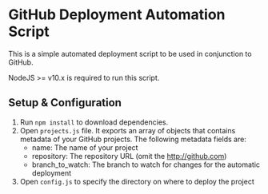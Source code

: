 # GitHub Deployment Automation Script

This is a simple automated deployment script to be used in conjunction to GitHub.

NodeJS >= v10.x is required to run this script.

## Setup & Configuration

1. Run `npm install` to download dependencies.
2. Open `projects.js` file. It exports an array of objects that contains metadata of your GitHub projects. The following metadata fields are:
	- name: The name of your project
	- repository: The repository URL (omit the http://github.com)
	- branch_to_watch: The branch to watch for changes for the automatic deployment
3. Open `config.js` to specify the directory on where to deploy the project